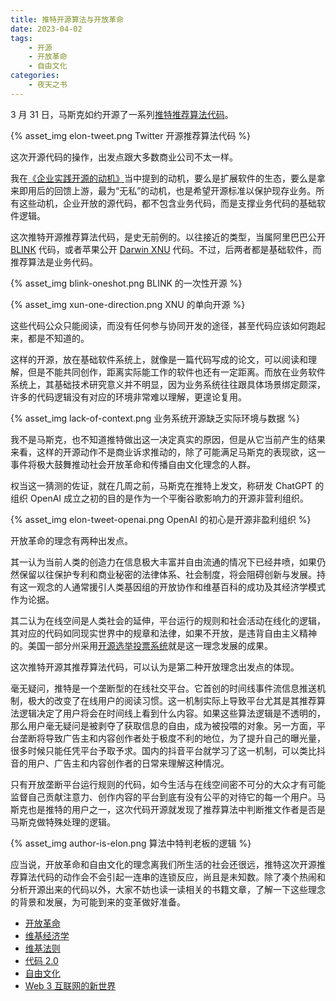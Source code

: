 ```yaml
---
title: 推特开源算法与开放革命
date: 2023-04-02
tags:
    - 开源
    - 开放革命
    - 自由文化
categories:
    - 夜天之书
---
```


3 月 31 日，马斯克如约开源了一系列[推特推荐算法代码](https://github.com/twitter/the-algorithm)。

{% asset_img elon-tweet.png Twitter 开源推荐算法代码 %}

<!-- more -->

这次开源代码的操作，出发点跟大多数商业公司不太一样。

我在[《企业实践开源的动机》](https://mp.weixin.qq.com/s/NYC_beiBvsxCjkocA1FUZA)当中提到的动机，要么是扩展软件的生态，要么是拿来即用后的回馈上游，最为“无私”的动机，也是希望开源标准以保护现存业务。所有这些动机，企业开放的源代码，都不包含业务代码，而是支撑业务代码的基础软件逻辑。

这次推特开源推荐算法代码，是史无前例的。以往接近的类型，当属阿里巴巴公开 [BLINK](https://github.com/apache/flink/tree/blink) 代码，或者苹果公开 [Darwin XNU](https://github.com/apple/darwin-xnu) 代码。不过，后两者都是基础软件，而推荐算法是业务代码。

{% asset_img blink-oneshot.png BLINK 的一次性开源 %}

{% asset_img xun-one-direction.png XNU 的单向开源 %}

这些代码公众只能阅读，而没有任何参与协同开发的途径，甚至代码应该如何跑起来，都是不知道的。

这样的开源，放在基础软件系统上，就像是一篇代码写成的论文，可以阅读和理解，但是不能共同创作，距离实际能工作的软件也还有一定距离。而放在业务软件系统上，其基础技术研究意义并不明显，因为业务系统往往跟具体场景绑定颇深，许多的代码逻辑没有对应的环境非常难以理解，更遑论复用。

{% asset_img lack-of-context.png 业务系统开源缺乏实际环境与数据 %}

我不是马斯克，也不知道推特做出这一决定真实的原因，但是从它当前产生的结果来看，这样的开源动作不是商业诉求推动的，除了可能满足马斯克的表现欲，这一事件将极大鼓舞推动社会开放革命和传播自由文化理念的人群。

权当这一猜测的佐证，就在几周之前，马斯克在推特上发文，称研发 ChatGPT 的组织 OpenAI 成立之初的目的是作为一个平衡谷歌影响力的开源非营利组织。

{% asset_img elon-tweet-openai.png OpenAI 的初心是开源非盈利组织 %}

开放革命的理念有两种出发点。

其一认为当前人类的创造力在信息极大丰富并自由流通的情况下已经井喷，如果仍然保留以往保护专利和商业秘密的法律体系、社会制度，将会阻碍创新与发展。持有这一观念的人通常援引人类基因组的开放协作和维基百科的成功及其经济学模式作为论据。

其二认为在线空间是人类社会的延伸，平台运行的规则和社会活动在线化的逻辑，其对应的代码如同现实世界中的规章和法律，如果不开放，是违背自由主义精神的。美国一部分州采用[开源选举投票系统](https://en.wikipedia.org/wiki/Open-source_voting_system)就是这一理念发展的成果。

这次推特开源其推荐算法代码，可以认为是第二种开放理念出发点的体现。

毫无疑问，推特是一个垄断型的在线社交平台。它首创的时间线事件流信息推送机制，极大的改变了在线用户的阅读习惯。这一机制实际上导致平台尤其是其推荐算法逻辑决定了用户将会在时间线上看到什么内容。如果这些算法逻辑是不透明的，那么用户毫无疑问是被剥夺了获取信息的自由，成为被投喂的对象。另一方面，平台垄断将导致广告主和内容创作者处于极度不利的地位，为了提升自己的曝光量，很多时候只能任凭平台予取予求。国内的抖音平台就学习了这一机制，可以类比抖音的用户、广告主和内容创作者的日常来理解这种情况。

只有开放垄断平台运行规则的代码，如今生活与在线空间密不可分的大众才有可能监督自己贡献注意力、创作内容的平台到底有没有公平的对待它的每一个用户。马斯克也是推特的用户之一，这次代码开源就发现了推荐算法中判断推文作者是否是马斯克做特殊处理的逻辑。

{% asset_img author-is-elon.png 算法中特判老板的逻辑 %}

应当说，开放革命和自由文化的理念离我们所生活的社会还很远，推特这次开源推荐算法代码的动作会不会引起一连串的连锁反应，尚且是未知数。除了凑个热闹和分析开源出来的代码以外，大家不妨也读一读相关的书籍文章，了解一下这些理念的背景和发展，为可能到来的变革做好准备。

* [开放革命](https://book.douban.com/subject/36110380/)
* [维基经济学](https://book.douban.com/subject/2265341/)
* [维基法则](https://book.douban.com/subject/34469845/)
* [代码 2.0](https://book.douban.com/subject/30276251/)
* [自由文化](https://book.douban.com/subject/4050757/)
* [Web 3 互联网的新世界](https://book.douban.com/subject/36302463/)
